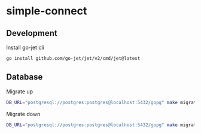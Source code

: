 # simple-connect

## Development

Install go-jet cli
```bash
go install github.com/go-jet/jet/v2/cmd/jet@latest
```

## Database

Migrate up
```bash
DB_URL="postgresql://postgres:postgres@localhost:5432/gopg" make migration-up
```

Migrate down
```bash
DB_URL="postgresql://postgres:postgres@localhost:5432/gopg" make migration-down
```


